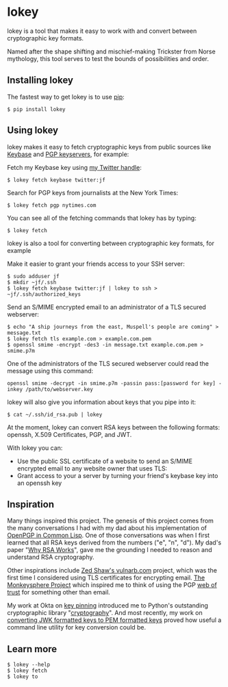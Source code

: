 # lokey

lokey is a tool that makes it easy to work with and convert between cryptographic key formats.

Named after the shape shifting and mischief-making Trickster from Norse mythology, this tool serves to test the bounds of possibilities and order.

## Installing lokey

The fastest way to get lokey is to use [pip](https://en.wikipedia.org/wiki/Pip_(package_manager)):

    $ pip install lokey

## Using lokey

lokey makes it easy to fetch cryptographic keys from public sources like [Keybase](https://keybase.io/) and [PGP keyservers](https://en.wikipedia.org/wiki/Key_server_%28cryptographic%29), for example:

Fetch my Keybase key using [my Twitter handle](https://twitter.com/jf):

    $ lokey fetch keybase twitter:jf

Search for PGP keys from journalists at the New York Times:

    $ lokey fetch pgp nytimes.com

You can see all of the fetching commands that lokey has by typing:

    $ lokey fetch

lokey is also a tool for converting between cryptographic key formats, for example

Make it easier to grant your friends access to your SSH server:

    $ sudo adduser jf
    $ mkdir ~jf/.ssh
    $ lokey fetch keybase twitter:jf | lokey to ssh > ~jf/.ssh/authorized_keys

Send an S/MIME encrypted email to an administrator of a TLS secured webserver:

    $ echo "A ship journeys from the east, Muspell's people are coming" > message.txt
    $ lokey fetch tls example.com > example.com.pem
    $ openssl smime -encrypt -des3 -in message.txt example.com.pem > smime.p7m

One of the administrators of the TLS secured webserver could read the message using this command:

    openssl smime -decrypt -in smime.p7m -passin pass:[password for key] -inkey /path/to/webserver.key

lokey will also give you information about keys that you pipe into it:

    $ cat ~/.ssh/id_rsa.pub | lokey

At the moment, lokey can convert RSA keys between the following
formats: openssh, X.509  Certificates, PGP, and JWT.

With lokey you can:
-   Use the public SSL certificate of a website to send an S/MIME
    encrypted email to any website owner that uses TLS:
-   Grant access to your a server by turning your friend's keybase key
    into an openssh key

## Inspiration

Many things inspired this project. 
The genesis of this project comes from the many conversations I had with my dad about his implementation of [OpenPGP in Common Lisp](https://github.com/pfranusic/BlackLight).
One of those conversations was when I first learned that all RSA keys derived from the numbers ("e", "n", "d").
My dad's paper "[Why RSA Works](https://github.com/pfranusic/why-RSA-works/blob/master/why-RSA-works.pdf)", gave me the grounding I needed to reason and understand RSA cryptography.

Other inspirations include [Zed Shaw's vulnarb.com](https://web.archive.org/web/20110828210530/http://vulnarb.com/) project, which was the first time I considered using TLS certificates for encrypting email.
[The Monkeysphere Project](http://web.monkeysphere.info/) which inspired me to think of using the PGP [web of trust](https://en.wikipedia.org/wiki/Web_of_trust) for something other than email.  

My work at Okta on [key pinning](https://github.com/okta/okta-openvpn/blob/a8868879cd74db1737a13fe34c68aa5ac20f5ebe/okta_openvpn.py#L66-L94) introduced me to Python's outstanding cryptographic library "[cryptography](https://cryptography.io/en/latest/)". 
And most recently, my work on [converting JWK formatted keys to PEM formatted keys](https://github.com/jpf/okta-jwks-to-pem) proved how useful a command line utility for key conversion could be.

## Learn more

    $ lokey --help
    $ lokey fetch
    $ lokey to
